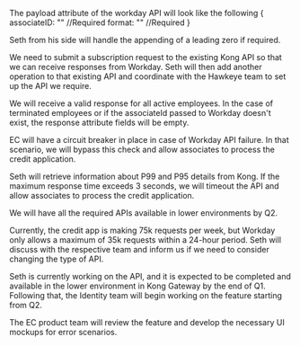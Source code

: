 The payload attribute of the workday API will look like the following
{
	associateID: "" //Required
	format: "" //Required
}

Seth from his side will handle the appending of a leading zero if required.


We need to submit a subscription request to the existing Kong API so that we can receive responses from Workday. Seth will then add another operation to that existing API and coordinate with the Hawkeye team to set up the API we require.


We will receive a valid response for all active employees. In the case of terminated employees or if the associateId passed to Workday doesn't exist, the response attribute fields will be empty.


EC will have a circuit breaker in place in case of Workday API failure. In that scenario, we will bypass this check and allow associates to process the credit application.

Seth will retrieve information about P99 and P95 details from Kong. If the maximum response time exceeds 3 seconds, we will timeout the API and allow associates to process the credit application.

We will have all the required APIs available in lower environments by Q2.

Currently, the credit app is making 75k requests per week, but Workday only allows a maximum of 35k requests within a 24-hour period. Seth will discuss with the respective team and inform us if we need to consider changing the type of API.



Seth is currently working on the API, and it is expected to be completed and available in the lower environment in Kong Gateway by the end of Q1. Following that, the Identity team will begin working on the feature starting from Q2.

The EC product team will review the feature and develop the necessary UI mockups for error scenarios.





